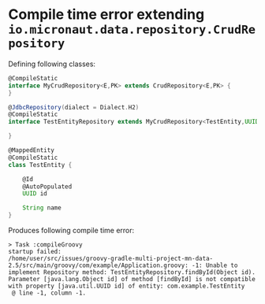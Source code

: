 # Compile time error extending `io.micronaut.data.repository.CrudRepository`

Defining following classes:

```groovy
@CompileStatic
interface MyCrudRepository<E,PK> extends CrudRepository<E,PK> {
}

@JdbcRepository(dialect = Dialect.H2)
@CompileStatic
interface TestEntityRepository extends MyCrudRepository<TestEntity,UUID> {

}

@MappedEntity
@CompileStatic
class TestEntity {

    @Id
    @AutoPopulated
    UUID id

    String name
}
```

Produces following compile time error:

```
> Task :compileGroovy
startup failed:
/home/user/src/issues/groovy-gradle-multi-project-mn-data-2.5/src/main/groovy/com/example/Application.groovy: -1: Unable to implement Repository method: TestEntityRepository.findById(Object id). Parameter [java.lang.Object id] of method [findById] is not compatible with property [java.util.UUID id] of entity: com.example.TestEntity
 @ line -1, column -1.
```
